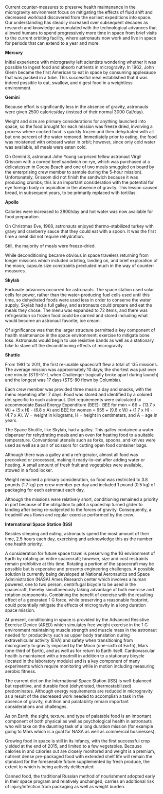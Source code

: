 Current counter-measures to preserve health maintenance in the microgravity environment focus on mitigating the effects of fluid shift and decreased workload discovered from the earliest expeditions into space. Our understanding has steadily increased over subsequent decades as research and knowledge accumulated with the technological advances that allowed humans to spend progressively more time in space from brief visits to the current orbiting facility, where astronauts now work and live in space for periods that can extend to a year and more.

**Mercury**

Initial experience with microgravity left scientists wondering whether it was possible to ingest food and absorb nutrients in microgravity. In 1962, John Glenn became the first American to eat in space by consuming applesauce that was packed in a tube. This successful meal established that it was indeed possible to eat, swallow, and digest food in a weightless environment.

**Gemini**

Because effort is significantly less in the absence of gravity, astronauts were given 2500 calories/day (instead of their normal 3000 Cal/day).

Weight and size are primary considerations for anything launched into space, so the food brought for each mission was freeze dried, involving a process where cooked food is quickly frozen and then dehydrated with all but one percent of the water removed. Immediately prior to eating, the food was moistened with onboard water in orbit; however, since only cold water was available, all meals were eaten cold.

On Gemini 3, astronaut John Young surprised fellow astronaut Virgil Grissom with a corned beef sandwich on rye, which was purchased at a delicatessen in Cocoa Beach and one of two meals smuggled on board by the enterprising crew member to sample during the 5-hour mission). Unfortunately, Grissom did not finish the sandwich because it was producing crumbs; this is an important consideration with the potential for eye foreign body or aspiration in the absence of gravity. This lesson caused bread, in subsequent years, to be primarily replaced with tortillas.

**Apollo**

Calories were increased to 2800/day and hot water was now available for food preparation.

On Christmas Eve, 1968, astronauts enjoyed thermo-stabilized turkey with gravy and cranberry sauce that they could eat with a spoon. It was the first time a meal did not require rehydration.

Still, the majority of meals were freeze-dried.

While deconditioning became obvious in space travelers returning from longer missions which included orbiting, landing on, and brief exploration of the moon, capsule size constraints precluded much in the way of counter-measures.

**Skylab**

Fortunate advances occurred for astronauts. The space station used solar cells for power, rather than the water-producing fuel cells used until this time, so dehydrated foods were used less in order to conserve the water supply. Skylab had a full galley, and astronauts could prepare and eat the meals they chose. The menu was expanded to 72 items, and there was refrigeration so frozen food could be carried and stored including what would become an astronaut favorite, ice cream.

Of significance was that the larger structure permitted a key component of health maintenance in the space environment: exercise to mitigate bone loss. Astronauts would begin to use resistive bands as well as a stationary bike to stave off the deconditioning effects of microgravity.

**Shuttle**

From 1981 to 2011, the first re-usable spacecraft flew a total of 135 missions. The average mission was approximately 10 days; the shortest was just over one minute (STS-51-L when Challenger tragically broke apart during launch) and the longest was 17 days (STS-80 flown by Columbia).

Each crew member was provided three meals a day and snacks, with the menu repeating after 7 days. Food was stored and identified by a colored dot specific to each astronaut. Diet requirements were calculated to accommodate Basal Energy Expenditure (BEE):  BEE for men = 66 + (13.7 x W) + (5 x H) - (6.8 x A) and BEE for women = 655 + (9.6 x W) + (1.7 x H) - (4.7 x A). W = weight in kilograms, H = height in centimeters, and A = age in years.

The Space Shuttle, like Skylab, had a galley. This galley contained a water dispenser for rehydrating meals and an oven for heating food to a suitable temperature. Conventional utensils such as forks, spoons, and knives were used as well as a pair of scissors for cutting open food container bags.

Although there was a galley and a refrigerator, almost all food was precooked or processed, making it ready-to-eat after adding water or heating. A small amount of fresh fruit and vegetables were available, stowed in a food locker.

Weight remained a primary consideration, so food was restricted to 3.8 pounds (1.7 kg) per crew member per day and included 1 pound (0.5 kg) of packaging for each astronaut each day.

Although the missions were relatively short, conditioning remained a priority in part because of the obligation to pilot a spaceship turned glider to landing after being re-subjected to the forces of gravity. Consequently, a treadmill was flown and regular exercise performed by the crew.

**International Space Station (ISS)**

Besides sleeping and eating, astronauts spend the most amount of their time, 2.5 hours each day, exercising and acknowledge this as the number one health priority.

A consideration for future space travel is preserving the 1G environment of Earth by rotating an entire spacecraft; however, size and cost restraints remain prohibitive at this time. Rotating a portion of the spacecraft may be possible but is expensive and presents engineering challenges. A possible solution is currently being developed at National Aeronautics and Space Administration (NASA) Ames Research center which involves a human powered, one to two person, centrifugal bicycle to be used in the spacecraft, thereby simultaneously taking advantage of both exercise and rotation components. Combining the benefit of exercise with the resulting effect of a generated 1 G force, while preserving a reasonable footprint, could potentially mitigate the effects of microgravity in a long duration space mission.

At present, conditioning in space is provided by the Advanced Resistive Exercise Device (ARED) which simulates free weight exercise in the 1 G environment maintaining muscle strength and muscle mass in the astronaut needed for productivity such as upper body translation during extravehicular activity (EVA) and safety when transitioning from microgravity to gravity imposed by the Moon (one-sixth of Earth), Mars (one-third of Earth), and as well as for return to Earth itself. Cardiovascular health is maintained with a treadmill in addition to a stationary bicycle (located in the laboratory module) and is a key component of many experiments which require monitoring while in motion including measuring aerobic fitness.

The current diet on the International Space Station (ISS) is well-balanced but repetitive, and durable food (dehydrated, thermostabilized) predominates. Although energy requirements are reduced in microgravity as a result of the decreased work needed to accomplish a task in the absence of gravity, nutrition and palatability remain important considerations and challenges.

As on Earth, the sight, texture, and type of palatable food is an important component of both physical as well as psychological health in astronauts who will take on the daunting task of a long duration mission (for example going to Mars which is a goal for NASA as well as commercial businesses).

Growing food in space is still in its infancy, with the first successful crop yielded at the end of 2015, and limited to a few vegetables. Because calories in and calories out are closely monitored and weight is a premium, nutrient dense pre-packaged food with extended shelf life will remain the standard for the foreseeable future supplemented by fresh produce, the extent to which is being actively deliberated.

Canned food, the traditional Russian method of nourishment adopted early in their space program and relatively unchanged, carries an additional risk of injury/infection from packaging as well as weight burden.